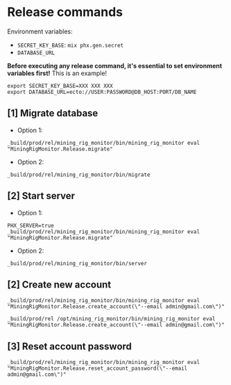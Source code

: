 # Release commands

Environment variables:

- `SECRET_KEY_BASE`: `mix phx.gen.secret`
- `DATABASE_URL`

**Before executing any release command, it's essential to set environment variables first!**
This is an example!
```shell
export SECRET_KEY_BASE=XXX XXX XXX
export DATABASE_URL=ecto://USER:PASSWORD@DB_HOST:PORT/DB_NAME
```

## [1] Migrate database

- Option 1:
```shell
_build/prod/rel/mining_rig_monitor/bin/mining_rig_monitor eval "MiningRigMonitor.Release.migrate"
```
- Option 2:
```shell
_build/prod/rel/mining_rig_monitor/bin/migrate
```

## [2] Start server
- Option 1:
```shell
PHX_SERVER=true _build/prod/rel/mining_rig_monitor/bin/mining_rig_monitor eval "MiningRigMonitor.Release.migrate"
```

- Option 2:
```shell
_build/prod/rel/mining_rig_monitor/bin/server
```

## [2] Create new account

```shell
_build/prod/rel/mining_rig_monitor/bin/mining_rig_monitor eval "MiningRigMonitor.Release.create_account(\"--email admin@gmail.com\")"
```

```shell
_build/prod/rel /opt/mining_rig_monitor/bin/mining_rig_monitor eval "MiningRigMonitor.Release.create_account(\"--email admin@gmail.com\")"
```

## [3] Reset account password
```shell
_build/prod/rel/mining_rig_monitor/bin/mining_rig_monitor eval "MiningRigMonitor.Release.reset_account_password(\"--email admin@gmail.com\")"

```
